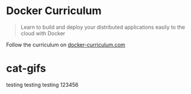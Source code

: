 Docker Curriculum
===

> Learn to build and deploy your distributed applications easily to the cloud with Docker

Follow the curriculum on [docker-curriculum.com](https://docker-curriculum.com/)
# cat-gifs
testing testing testing 123456
